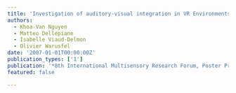 ```yaml
---
title: 'Investigation of auditory-visual integration in VR Environments'
authors:
  - Khoa-Van Nguyen
  - Matteo Dellepiane
  - Isabelle Viaud-Delmon
  - Olivier Warusfel
date: '2007-01-01T00:00:00Z'
publication_types: ['1']
publication: '*8th International Multisensory Research Forum, Poster Presentation, Sydney*'
featured: false

---
```

